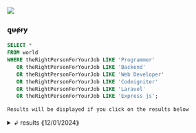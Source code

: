 <a href="https://github.com/kikukeii"><img src="https://hits.seeyoufarm.com/api/count/incr/badge.svg?url=https%3A%2F%2Fgithub.com%2FkikuKeii&count_bg=%23000884&title_bg=%23569CED&icon=php.svg&icon_color=%23FFFFFF&title=Visited&edge_flat=true"/></a>

###  ꝗᵾɇɍɏ
```sql
SELECT *
FROM world
WHERE theRightPersonForYourJob LIKE 'Programmer'
   OR theRightPersonForYourJob LIKE 'Backend'
   OR theRightPersonForYourJob LIKE 'Web Developer'
   OR theRightPersonForYourJob LIKE 'Codeigniter'
   OR theRightPersonForYourJob LIKE 'Laravel'
   OR theRightPersonForYourJob LIKE 'Express js';
```
```bash
Results will be displayed if you click on the results below
```

<details>
   <summary>↲ results ⟪12/01/2024⟫  </summary>

<h1 align="center">Hi 👋, I'm Miftakhuddin Falaki</h1>

<h3 align="center"><a href="#"><img src="https://readme-typing-svg.herokuapp.com?font=Poppies&weight=1000&pause=1000&color=EE4D2D&center=true&random=false&width=435&lines=I'm+Programmer;+Back-end+Developer;Web+Developer;Web+Application+Developer" alt="Typing SVG" /></a></h3> 

<details open>
   <summary><h3>About</h3></summary>
  
👋 Hello! I am Miftakhuddin Falaki, a computer science graduate and web developer with a strong passion for creating creative solutions in the world of technology. With expertise in the Laravel and CodeIgniter 4 frameworks, as well as experience in Express.js, React.js, Next.js, Astro.js, and Jekyll, I am ready to bring innovation to every project. 

💻 Proficient in programming languages such as PHP, SQL, and JavaScript, and experienced in using Rest API, I have successfully developed applications that are not only efficient but also aesthetic. My high learning speed allows me to continuously adapt to the latest technological advancements.

🤝 Additionally, my collaborative skills enable me to work well in teams, contributing maximally to achieve common goals. Explore my portfolio at https://kiki.my.id and https://github.com/kikuKeii?tab=repositories.

📧 If you have any opportunities or interesting projects, let's communicate at kiki@devkikinian.click. I am very enthusiastic about collaborating and bringing creative ideas to life. Let's together create positive change in the world of technology!

🔧 #WebDeveloper #TechEnthusiast #Innovation #Laravel #CodeIgniter #ReactJS #NextJS #ExpressJS #AstroJS #Jekyll

I <strike>hate</strike> Love codding.

</details>


---

### 💻 Tech Stack:
![Kotlin](https://img.shields.io/badge/kotlin-%237F52FF.svg?style=for-the-badge&logo=kotlin&logoColor=white) ![HTML5](https://img.shields.io/badge/html5-%23E34F26.svg?style=for-the-badge&logo=html5&logoColor=white) ![Java](https://img.shields.io/badge/java-%23ED8B00.svg?style=for-the-badge&logo=openjdk&logoColor=white) ![JavaScript](https://img.shields.io/badge/javascript-%23323330.svg?style=for-the-badge&logo=javascript&logoColor=%23F7DF1E) ![CSS3](https://img.shields.io/badge/css3-%231572B6.svg?style=for-the-badge&logo=css3&logoColor=white) ![PHP](https://img.shields.io/badge/php-%23777BB4.svg?style=for-the-badge&logo=php&logoColor=white) ![Google Cloud](https://img.shields.io/badge/GoogleCloud-%234285F4.svg?style=for-the-badge&logo=google-cloud&logoColor=white) ![GithubPages](https://img.shields.io/badge/github%20pages-121013?style=for-the-badge&logo=github&logoColor=white) ![Firebase](https://img.shields.io/badge/firebase-%23039BE5.svg?style=for-the-badge&logo=firebase) ![Vercel](https://img.shields.io/badge/vercel-%23000000.svg?style=for-the-badge&logo=vercel&logoColor=white) ![Heroku](https://img.shields.io/badge/heroku-%23430098.svg?style=for-the-badge&logo=heroku&logoColor=white) ![Netlify](https://img.shields.io/badge/netlify-%23000000.svg?style=for-the-badge&logo=netlify&logoColor=#00C7B7) ![Flutter](https://img.shields.io/badge/Flutter-%2302569B.svg?style=for-the-badge&logo=Flutter&logoColor=white) ![Express.js](https://img.shields.io/badge/express.js-%23404d59.svg?style=for-the-badge&logo=express&logoColor=%2361DAFB) ![NodeJS](https://img.shields.io/badge/node.js-6DA55F?style=for-the-badge&logo=node.js&logoColor=white) ![Code-Igniter](https://img.shields.io/badge/CodeIgniter-%23EF4223.svg?style=for-the-badge&logo=codeIgniter&logoColor=white) ![Bootstrap](https://img.shields.io/badge/bootstrap-%238511FA.svg?style=for-the-badge&logo=bootstrap&logoColor=white) ![JWT](https://img.shields.io/badge/JWT-black?style=for-the-badge&logo=JSON%20web%20tokens) ![Next JS](https://img.shields.io/badge/Next-black?style=for-the-badge&logo=next.js&logoColor=white) ![NPM](https://img.shields.io/badge/NPM-%23CB3837.svg?style=for-the-badge&logo=npm&logoColor=white) ![Vue.js](https://img.shields.io/badge/vue.js-%2335495e.svg?style=for-the-badge&logo=vuedotjs&logoColor=%234FC08D) ![Apache](https://img.shields.io/badge/apache-%23D42029.svg?style=for-the-badge&logo=apache&logoColor=white) ![MySQL](https://img.shields.io/badge/mysql-%2300000f.svg?style=for-the-badge&logo=mysql&logoColor=white) ![Adobe Photoshop](https://img.shields.io/badge/adobe%20photoshop-%2331A8FF.svg?style=for-the-badge&logo=adobe%20photoshop&logoColor=white) ![Docker](https://img.shields.io/badge/docker-%230db7ed.svg?style=for-the-badge&logo=docker&logoColor=white) ![GIT](https://img.shields.io/badge/Git-fc6d26?style=for-the-badge&logo=git&logoColor=white)

---

### 👾 Most used languages & 🔝 Top Contributed Repo

<picture>
  <!-- Dark mode -->
  <source media="(prefers-color-scheme: dark)" srcset="https://github-readme-stats.vercel.app/api/top-langs/?username=kikukeii&theme=algolia&hide_border=true&langs_count=5" />
  
  <!-- Light mode -->
  <source media="(prefers-color-scheme: light)" srcset="https://github-readme-stats.vercel.app/api/top-langs/?username=kikukeii&theme=flat&hide_border=true&langs_count=5" />
  
  <!-- Default fallback -->
  <img alt="GitHub Contributor Stats" src="https://github-readme-stats.vercel.app/api/top-langs/?username=kikukeii&theme=flat&hide_border=true&langs_count=5" />
</picture>

<picture>
  <!-- Dark mode -->
  <source media="(prefers-color-scheme: dark)" srcset="https://github-contributor-stats.vercel.app/api?username=kikukeii&limit=5&theme=algolia&combine_all_yearly_contributions=true" />
  
  <!-- Light mode -->
  <source media="(prefers-color-scheme: light)" srcset="https://github-contributor-stats.vercel.app/api?username=kikukeii&limit=5&theme=flat&combine_all_yearly_contributions=true" />
  
  <!-- Default fallback -->
  <img alt="GitHub Contributor Stats" src="https://github-contributor-stats.vercel.app/api?username=kikukeii&limit=5&theme=flat&combine_all_yearly_contributions=true" />
</picture>

---
### 🌐 Socials:
[![LinkedIn](https://img.shields.io/badge/LinkedIn-%230077B5.svg?logo=linkedin&logoColor=white)](https://linkedin.com/in/miftakhuddin-falaki)  <a href="https://twitter.com/kikukeii_" target="blank"><img src="https://img.shields.io/twitter/follow/kikukeii_?logo=twitter&style=for-the-badge" alt="kikukeii_" /></a>
---

<h3 align="left">💳 Support:</h3>
<p><a href="https://ko-fi.com/kikukeii"> <img align="left" src="https://cdn.ko-fi.com/cdn/kofi3.png?v=3" height="30" width="110" alt="kikukeii" /></a></p><br><br>

---

### 🤖 Github Contribution

<picture>
  <!-- Dark mode -->
  <source media="(prefers-color-scheme: dark)" srcset="profile-3d-contrib/profile-night-green.svg" />
  
  <!-- Light mode -->
  <source media="(prefers-color-scheme: light)" srcset="profile-3d-contrib/profile-green-animate.svg" />
  
  <!-- Default fallback -->
  <img alt="GitHub Contributor Stats" src="profile-3d-contrib/profile-green-animate.svg" />
</picture>

</details>
